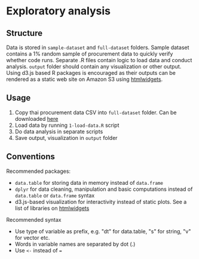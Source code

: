 # Exploratory analysis
## Structure
Data is stored in `sample-dataset` and `full-dataset` folders. Sample dataset contains a 1% random sample of procurement data to quickly verify whether code runs.
Separate .R files contain logic to load data and conduct analysis.
`output` folder should contain any visualization or other output. Using d3.js based R packages is encouraged as their outputs can be rendered as a static web site on Amazon S3 using [htmlwidgets](http://www.htmlwidgets.org/showcase_leaflet.html).
## Usage
1. Copy thai procurement data CSV into `full-dataset` folder. Can be downloaded [here](https://drive.google.com/drive/folders/0B3DvvWPyWRa6T0R3cks2VjFzNTg)
2. Load data by running `1-load-data.R` script
3. Do data analysis in separate scripts
4. Save output, visualization in `output` folder

## Conventions

Recommended packages:
* `data.table` for storing data in memory instead of `data.frame`
* `dplyr` for data cleaning, manipulation and basic computations instead of `data.table` or `data.frame` syntax
* d3.js-based visualization for interactivity instead of static plots. See a list of libraries on [htmlwidgets](http://www.htmlwidgets.org/showcase_leaflet.html)

Recommended syntax
* Use type of variable as prefix, e.g. "dt" for data.table, "s" for string, "v" for vector etc.
* Words in variable names are separated by dot (.)
* Use `<-` instead of `=`

